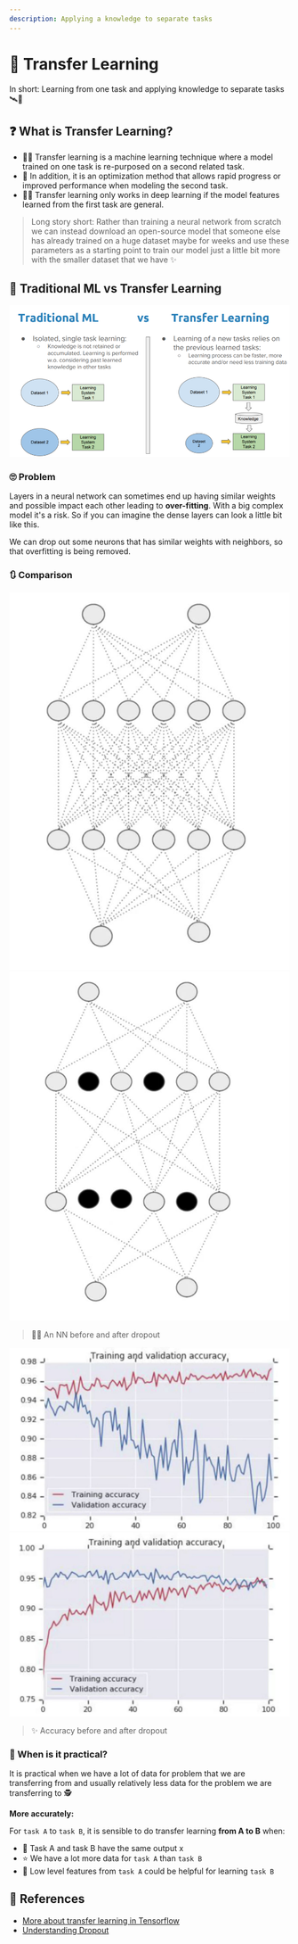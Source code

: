 ```yaml
---
description: Applying a knowledge to separate tasks
---
```


# 🚙 Transfer Learning

In short: Learning from one task and applying knowledge to separate tasks 🛰🚙

## ❓ What is Transfer Learning?

* 🕵️‍♀️ Transfer learning is a machine learning technique where a model trained on one task is re-purposed on a second related task.
* 🌟 In addition, it is an optimization method that allows rapid progress or improved performance when modeling the second task.
* 🤸‍♀️ Transfer learning only works in deep learning if the model features learned from the first task are general.

> Long story short: Rather than training a neural network from scratch we can instead download an open-source model that someone else has already trained on a huge dataset maybe for weeks and use these parameters as a starting point to train our model just a little bit more with the smaller dataset that we have ✨

## 💫 Traditional ML vs Transfer Learning

[![](https://github.com/asmaamirkhan/DeepLearningNotes/raw/da474d9a61972f5d9af892cb3cc929dd98a284dd/.gitbook/assets/mlvstl.png)](https://github.com/asmaamirkhan/DeepLearningNotes/blob/da474d9a61972f5d9af892cb3cc929dd98a284dd/.gitbook/assets/mlvstl.png)

### 🙄 Problem

Layers in a neural network can sometimes end up having similar weights and possible impact each other leading to **over-fitting**. With a big complex model it's a risk. So if you can imagine the dense layers can look a little bit like this.

We can drop out some neurons that has similar weights with neighbors, so that overfitting is being removed.

### 🔃 Comparison

[![](https://github.com/asmaamirkhan/DeepLearningNotes/raw/da474d9a61972f5d9af892cb3cc929dd98a284dd/.gitbook/assets/nnwithoutdropout.JPG)](https://github.com/asmaamirkhan/DeepLearningNotes/blob/da474d9a61972f5d9af892cb3cc929dd98a284dd/.gitbook/assets/nnwithoutdropout.JPG) [![](https://github.com/asmaamirkhan/DeepLearningNotes/raw/da474d9a61972f5d9af892cb3cc929dd98a284dd/.gitbook/assets/nnwithdropout.JPG)](https://github.com/asmaamirkhan/DeepLearningNotes/blob/da474d9a61972f5d9af892cb3cc929dd98a284dd/.gitbook/assets/nnwithdropout.JPG)

> 🤸‍♀️ An NN before and after dropout

[![](https://github.com/asmaamirkhan/DeepLearningNotes/raw/da474d9a61972f5d9af892cb3cc929dd98a284dd/.gitbook/assets/accuracywithoutdropout.JPG)](https://github.com/asmaamirkhan/DeepLearningNotes/blob/da474d9a61972f5d9af892cb3cc929dd98a284dd/.gitbook/assets/accuracywithoutdropout.JPG) [![](https://github.com/asmaamirkhan/DeepLearningNotes/raw/da474d9a61972f5d9af892cb3cc929dd98a284dd/.gitbook/assets/accuracywithdropout.JPG)](https://github.com/asmaamirkhan/DeepLearningNotes/blob/da474d9a61972f5d9af892cb3cc929dd98a284dd/.gitbook/assets/accuracywithdropout.JPG)

> ✨ Accuracy before and after dropout

### 🤔 When is it practical?

It is practical when we have a lot of data for problem that we are transferring from and usually relatively less data for the problem we are transferring to 🕵️‍

**More accurately:**

For `task A` to `task B`, it is sensible to do transfer learning **from A to B** when:

* 🚩 Task A and task B have the same output x
* ⭐ We have a lot more data for `task A` than `task B`
* 🔎 Low level features from `task A` could be helpful for learning `task B`

## 🧐 References

* [More about transfer learning in Tensorflow](https://www.tensorflow.org/tutorials/images/transfer_learning)
* [Understanding Dropout](https://www.youtube.com/watch?v=ARq74QuavAo)

